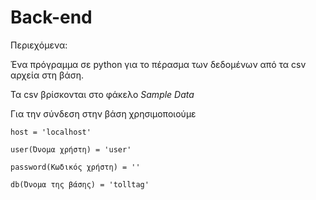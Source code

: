 # Back-end

Περιεχόμενα:

Ένα πρόγραμμα σε python για το πέρασμα των δεδομένων από τα csv αρχεία στη βάση. 

Τα csv βρίσκονται στο φάκελο *Sample Data*

Για την σύνδεση στην βάση χρησιμοποιούμε 

    host = 'localhost'

    user(Όνομα χρήστη) = 'user'
  
    password(Κωδικός χρήστη) = ''
  
    db(Όνομα της βάσης) = 'tolltag'
